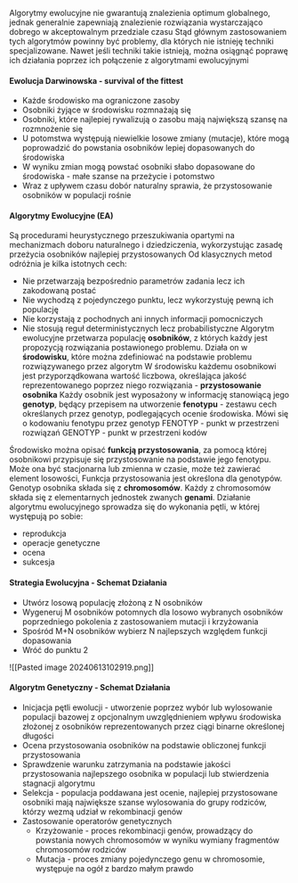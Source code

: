 Algorytmy ewolucyjne nie gwarantują znalezienia optimum globalnego, jednak generalnie zapewniają znalezienie rozwiązania wystarczająco dobrego w akceptowalnym przedziale czasu
Stąd głównym zastosowaniem tych algorytmów powinny być problemy, dla których nie istnieję techniki specjalizowane. Nawet jeśli techniki takie istnieją, można osiągnąć poprawę ich działania poprzez ich połączenie z algorytmami ewolucyjnymi

#### Ewolucja Darwinowska - survival of the fittest
- Każde środowisko ma ograniczone zasoby
- Osobniki żyjące w środowisku rozmnażają się
- Osobniki, które najlepiej rywalizują o zasobu mają największą szansę na rozmnożenie się
- U potomstwa występują niewielkie losowe zmiany (mutacje), które mogą poprowadzić do powstania osobników lepiej dopasowanych do środowiska
- W wyniku zmian mogą powstać osobniki słabo dopasowane do środowiska - małe szanse na przeżycie i potomstwo
- Wraz z upływem czasu dobór naturalny sprawia, że przystosowanie osobników w populacji rośnie

#### Algorytmy Ewolucyjne (EA)
Są procedurami heurystycznego przeszukiwania opartymi na mechanizmach doboru naturalnego i dziedziczenia, wykorzystując zasadę przeżycia osobników najlepiej przystosowanych
Od klasycznych metod odróżnia je kilka istotnych cech:
- Nie przetwarzają bezpośrednio parametrów zadania lecz ich zakodowaną postać
- Nie wychodzą z pojedynczego punktu, lecz wykorzystuję pewną ich populację
- Nie korzystają z pochodnych ani innych informacji pomocniczych
- Nie stosują reguł deterministycznych lecz probabilistyczne
Algorytm ewolucyjne przetwarza populację **osobników**, z których każdy jest propozycją rozwiązania postawionego problemu. Działa on w **środowisku**, które można zdefiniować na podstawie problemu rozwiązywanego przez algorytm
W środowisku każdemu osobnikowi jest przyporządkowana wartość liczbowa, określająca jakość reprezentowanego poprzez niego rozwiązania - **przystosowanie osobnika**
Każdy osobnik jest wyposażony w informację stanowiącą jego **genotyp**, będący przepisem na utworzenie **fenotypu** - zestawu cech określanych przez genotyp, podlegających ocenie środowiska.
Mówi się o kodowaniu fenotypu przez genotyp
FENOTYP - punkt w przestrzeni rozwiązań
GENOTYP - punkt w przestrzeni kodów

Środowisko można opisać **funkcją przystosowania**, za pomocą której osobnikowi przypisuje się przystosowanie na podstawie jego fenotypu. Może ona być stacjonarna lub zmienna w czasie, może też zawierać element losowości, Funkcja przystosowania jest określona dla genotypów. Genotyp osobnika składa się z **chromosomów**. Każdy z chromosomów składa się z elementarnych jednostek zwanych **genami**. Działanie algorytmu ewolucyjnego sprowadza się do wykonania pętli, w której występują po sobie:
- reprodukcja
- operacje genetyczne
- ocena
- sukcesja

#### Strategia Ewolucyjna - Schemat Działania
- Utwórz losową populację złożoną z N osobników
- Wygeneruj M osobników potomnych dla losowo wybranych osobników poprzedniego pokolenia z zastosowaniem mutacji i krzyżowania
- Spośród M+N osobników wybierz N najlepszych względem funkcji dopasowania
- Wróć do punktu 2

![[Pasted image 20240613102919.png]]

#### Algorytm Genetyczny - Schemat Działania
- Inicjacja pętli ewolucji - utworzenie poprzez wybór lub wylosowanie populacji bazowej z opcjonalnym uwzględnieniem wpływu środowiska złożonej z osobników reprezentowanych przez ciągi binarne określonej długości
- Ocena przystosowania osobników na podstawie obliczonej funkcji przystosowania
- Sprawdzenie warunku zatrzymania na podstawie jakości przystosowania najlepszego osobnika w populacji lub stwierdzenia stagnacji algorytmu
- Selekcja - populacja poddawana jest ocenie, najlepiej przystosowane osobniki mają największe szanse wylosowania do grupy rodziców, którzy wezmą udział w rekombinacji genów
- Zastosowanie operatorów genetycznych
	- Krzyżowanie - proces rekombinacji genów, prowadzący do powstania nowych chromosomów w wyniku wymiany fragmentów chromosomów rodziców
	- Mutacja - proces zmiany pojedynczego genu w chromosomie, występuje na ogół z bardzo małym prawdo